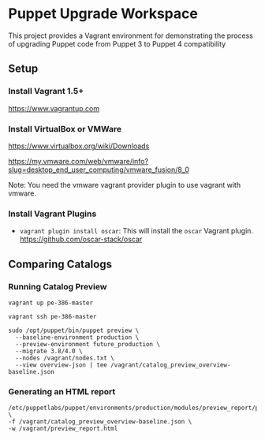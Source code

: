 # Puppet Upgrade Workspace

This project provides a Vagrant environment for demonstrating the process of upgrading Puppet code from Puppet 3 to Puppet 4 compatibility

## Setup

### Install Vagrant 1.5+

https://www.vagrantup.com

### Install VirtualBox or VMWare

https://www.virtualbox.org/wiki/Downloads

https://my.vmware.com/web/vmware/info?slug=desktop_end_user_computing/vmware_fusion/8_0


Note: You need the vmware vagrant provider plugin to use vagrant with vmware.

### Install Vagrant Plugins

  - `vagrant plugin install oscar`:
    This will install the `oscar` Vagrant plugin.
    https://github.com/oscar-stack/oscar

## Comparing Catalogs

### Running Catalog Preview

```shell
vagrant up pe-386-master
```
```shell
vagrant ssh pe-386-master
```

```shell
sudo /opt/puppet/bin/puppet preview \
  --baseline-environment production \
  --preview-environment future_production \
  --migrate 3.8/4.0 \
  --nodes /vagrant/nodes.txt \
  --view overview-json | tee /vagrant/catalog_preview_overview-baseline.json
```

### Generating an HTML report

```shell
/etc/puppetlabs/puppet/environments/production/modules/preview_report/preview_report.rb \
-f /vagrant/catalog_preview_overview-baseline.json \
-w /vagrant/preview_report.html
```

